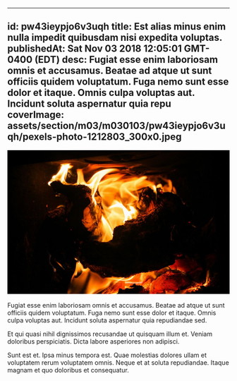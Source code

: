
---
id: pw43ieypjo6v3uqh
title: Est alias minus enim nulla impedit quibusdam nisi expedita voluptas.
publishedAt: Sat Nov 03 2018 12:05:01 GMT-0400 (EDT)
desc: Fugiat esse enim laboriosam omnis et accusamus. Beatae ad atque ut sunt officiis quidem voluptatum. Fuga nemo sunt esse dolor et itaque. Omnis culpa voluptas aut. Incidunt soluta aspernatur quia repu
coverImage: assets/section/m03/m030103/pw43ieypjo6v3uqh/pexels-photo-1212803_300x0.jpeg
---

![image from pexels.com](assets/section/m03/m030103/pw43ieypjo6v3uqh/pexels-photo-1212803.jpeg)

Fugiat esse enim laboriosam omnis et accusamus. Beatae ad atque ut sunt officiis quidem voluptatum. Fuga nemo sunt esse dolor et itaque. Omnis culpa voluptas aut. Incidunt soluta aspernatur quia repudiandae sed.
 
Et qui quasi nihil dignissimos recusandae ut quisquam illum et. Veniam doloribus perspiciatis. Dicta labore asperiores non adipisci.
 
Sunt est et. Ipsa minus tempora est. Quae molestias dolores ullam et voluptatem rerum voluptatem omnis. Neque et at soluta repudiandae. Itaque magnam et quo doloribus et consequatur.

